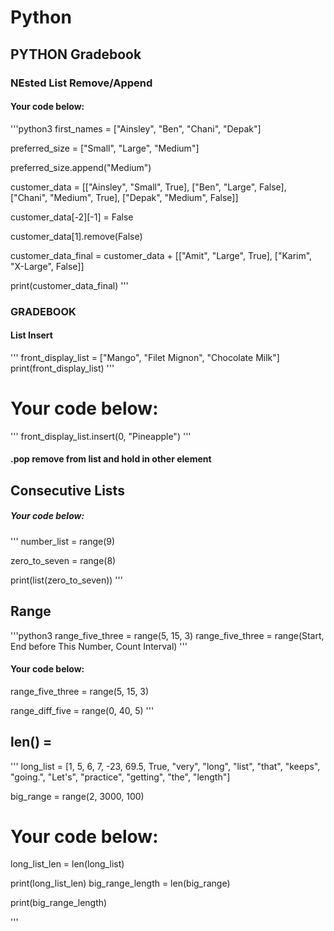 
# Python
## PYTHON Gradebook 
### NEsted List Remove/Append
#### Your code below:
'''python3
first_names = ["Ainsley", "Ben", "Chani", "Depak"]

preferred_size = ["Small", "Large", "Medium"]

preferred_size.append("Medium")

customer_data = [["Ainsley",	"Small",	True], ["Ben",	"Large",	False], ["Chani",	"Medium",	True], ["Depak",	"Medium",	False]]

customer_data[-2][-1] = False

customer_data[1].remove(False)

customer_data_final = customer_data + [["Amit", "Large", True], ["Karim", "X-Large", False]]

print(customer_data_final)
'''
### GRADEBOOK

#### List Insert
'''
front_display_list = ["Mango", "Filet Mignon", "Chocolate Milk"]
print(front_display_list)
'''
# Your code below: 
'''
front_display_list.insert(0, "Pineapple")
'''
#### .pop remove from list and hold in other element

## Consecutive Lists
##### Your code below: 
'''
number_list = range(9)

zero_to_seven = range(8)

print(list(zero_to_seven))
'''


## Range 
'''python3
range_five_three = range(5, 15, 3)
range_five_three = range(Start, End before This Number, Count Interval)
'''
#### Your code below: 

range_five_three = range(5, 15, 3)

range_diff_five = range(0, 40, 5)
'''
## len() = 
'''
long_list = [1, 5, 6, 7, -23, 69.5, True, "very", "long", "list", "that", "keeps", "going.", "Let's", "practice", "getting", "the", "length"]

big_range = range(2, 3000, 100)

# Your code below: 

long_list_len = len(long_list)

print(long_list_len)
big_range_length = len(big_range)

print(big_range_length)


'''